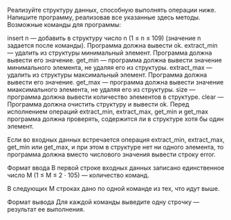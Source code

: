 Реализуйте структуру данных, способную выполнять операции ниже. Напишите программу, реализовав все указанные здесь методы. Возможные команды для программы:

insert n — добавить в структуру число n (1 ≤ n ≤ 109) (значение n задается после команды). Программа должна вывести ok.
extract_min — удалить из структуры минимальный элемент. Программа должна вывести его значение.
get_min — программа должна вывести значение минимального элемента, не удаляя его из структуры.
extract_max — удалить из структуры максимальный элемент. Программа должна вывести его значение.
get_max — программа должна вывести значение миаксимального элемента, не удаляя его из структуры.
size — программа должна вывести количество элементов в структуре.
clear — Программа должна очистить структуру и вывести ok.
Перед исполнением операций extract_min, extract_max, get_min и get_max программа должна проверять, содержится ли в структуре хотя бы один элемент.

Если во входных данных встречается операция extract_min, extract_max, get_min или get_max, и при этом в структуре нет ни одного элемента, то программа должна вместо числового значения вывести строку error.

Формат ввода
В первой строке входных данных записано единственное число M (1 ≤ M ≤ 2 ⋅ 105) — количество команд.

В следующих М строках дано по одной команде из тех, что идут выше.

Формат вывода
Для каждой команды выведите одну строчку — результат ее выполнения.
